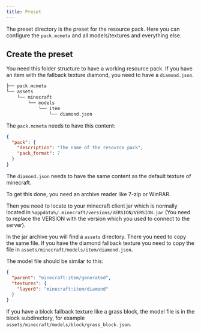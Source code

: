```yaml
---
title: Preset
---
```


The preset directory is the preset for the resource pack. 
Here you can configure the `pack.mcmeta` and all models/textures and everything else.

## Create the preset

You need this folder structure to have a working resource pack.
If you have an item with the fallback texture diamond, you need to have a `diamond.json`.

```markdown
├── pack.mcmeta
└── assets
    └── minecraft 
        └── models
            └── item
                └── diamond.json
```

The `pack.mcmeta` needs to have this content:

```json title="pack.mcmeta"
{
  "pack": {
    "description": "The name of the resource pack",
    "pack_format": 7
  }
}
```

The `diamond.json` needs to have the same content as the default texture of minecraft.

To get this done, you need an archive reader like 7-zip or WinRAR.

Then you need to locate to your minecraft client jar which is normally located in `%appdata%/.minecraft/versions/VERSION/VERSION.jar` 
(You need to replace the VERSION with the version which you used to connect to the server).

In the jar archive you will find a `assets` directory. There you need to copy the same file. If you have the diamond fallback texture 
you need to copy the file in `assets/minecraft/models/item/diamond.json`.

The model file should be similar to this:
```json title="assets/minecraft/models/item/diamond.json"
{
  "parent": "minecraft:item/generated",
  "textures": {
    "layer0": "minecraft:item/diamond"
  }
}
```

If you have a block fallback texture like a grass block, the model file is in the block subdirectory, 
for example `assets/minecraft/models/block/grass_block.json`.
